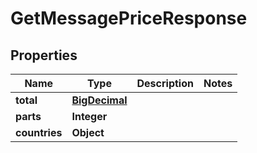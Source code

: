 
# GetMessagePriceResponse

## Properties
Name | Type | Description | Notes
------------ | ------------- | ------------- | -------------
**total** | [**BigDecimal**](BigDecimal.md) |  | 
**parts** | **Integer** |  | 
**countries** | **Object** |  | 



